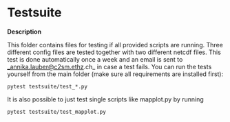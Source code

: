 # Testsuite

**Description**

This folder contains files for testing if all provided scripts are running. Three different config files are tested together with two different netcdf files. This test is done automatically once a week and an email is sent to _annika.lauber@c2sm.ethz.ch_ in case a test fails. You can run the tests yourself from the main folder (make sure all requirements are installed first):

    pytest testsuite/test_*.py

It is also possible to just test single scripts like mapplot.py by running

    pytest testsuite/test_mapplot.py
